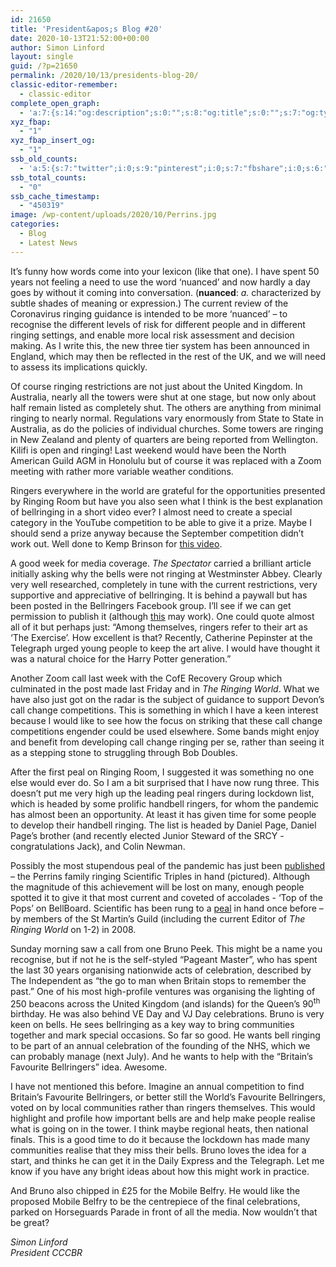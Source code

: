 ```yaml
---
id: 21650
title: 'President&apos;s Blog #20'
date: 2020-10-13T21:52:00+00:00
author: Simon Linford
layout: single
guid: /?p=21650
permalink: /2020/10/13/presidents-blog-20/
classic-editor-remember:
  - classic-editor
complete_open_graph:
  - 'a:7:{s:14:"og:description";s:0:"";s:8:"og:title";s:0:"";s:7:"og:type";s:0:"";s:12:"twitter:card";s:7:"summary";s:15:"twitter:creator";s:0:"";s:19:"twitter:description";s:0:"";s:8:"og:image";s:5:"21652";}'
xyz_fbap:
  - "1"
xyz_fbap_insert_og:
  - "1"
ssb_old_counts:
  - 'a:5:{s:7:"twitter";i:0;s:9:"pinterest";i:0;s:7:"fbshare";i:0;s:6:"reddit";i:0;s:6:"tumblr";N;}'
ssb_total_counts:
  - "0"
ssb_cache_timestamp:
  - "450319"
image: /wp-content/uploads/2020/10/Perrins.jpg
categories:
  - Blog
  - Latest News
---
```

It’s funny how words come into your lexicon (like that one). I have spent 50 years not feeling a need to use the word ‘nuanced’ and now hardly a day goes by without it coming into conversation. (**nuanced**: _a._ characterized by subtle shades of meaning or expression.) The current review of the Coronavirus ringing guidance is intended to be more ‘nuanced’ – to recognise the different levels of risk for different people and in different ringing settings, and enable more local risk assessment and decision making. As I write this, the new three tier system has been announced in England, which may then be reflected in the rest of the UK, and we will need to assess its implications quickly.

Of course ringing restrictions are not just about the United Kingdom. In Australia, nearly all the towers were shut at one stage, but now only about half remain listed as completely shut. The others are anything from minimal ringing to nearly normal. Regulations vary enormously from State to State in Australia, as do the policies of individual churches. Some towers are ringing in New Zealand and plenty of quarters are being reported from Wellington. Kilifi is open and ringing! Last weekend would have been the North American Guild AGM in Honolulu but of course it was replaced with a Zoom meeting with rather more variable weather conditions.

Ringers everywhere in the world are grateful for the opportunities presented by Ringing Room but have you also seen what I think is the best explanation of bellringing in a short video ever? I almost need to create a special category in the YouTube competition to be able to give it a prize. Maybe I should send a prize anyway because the September competition didn’t work out. Well done to Kemp Brinson for <a href="http://ringingroom.com/about" target="_blank" rel="noopener noreferrer">this video</a>.

A good week for media coverage. _The Spectator_ carried a brilliant article initially asking why the bells were not ringing at Westminster Abbey. Clearly very well researched, completely in tune with the current restrictions, very supportive and appreciative of bellringing. It is behind a paywall but has been posted in the Bellringers Facebook group. I’ll see if we can get permission to publish it (although <a href="https://www.spectator.co.uk/article/bring-back-westminster-abbeys-bells?utm_medium=email&utm_source=CampaignMonitor_Editorial&utm_campaign=WEEK%20%2020201010%20%20FISHER%20%20AL%20CID_5e7da086bac0cdcde2f1e32dc69447df&fbclid=IwAR31RZ6qIWIkKuh0Qo8hkNnTjoRcD_mgXeGEUFftCLihCDhKZt65MTljGO0" target="_blank" rel="noopener noreferrer">this</a> may work). One could quote almost all of it but perhaps just: “Among themselves, ringers refer to their art as ‘The Exercise’. How excellent is that? Recently, Catherine Pepinster at the Telegraph urged young people to keep the art alive. I would have thought it was a natural choice for the Harry Potter generation.”

Another Zoom call last week with the CofE Recovery Group which culminated in the post made last Friday and in _The Ringing World_. What we have also just got on the radar is the subject of guidance to support Devon’s call change competitions. This is something in which I have a keen interest because I would like to see how the focus on striking that these call change competitions engender could be used elsewhere. Some bands might enjoy and benefit from developing call change ringing per se, rather than seeing it as a stepping stone to struggling through Bob Doubles.

After the first peal on Ringing Room, I suggested it was something no one else would ever do. So I am a bit surprised that I have now rung three. This doesn’t put me very high up the leading peal ringers during lockdown list, which is headed by some prolific handbell ringers, for whom the pandemic has almost been an opportunity. At least it has given time for some people to develop their handbell ringing. The list is headed by Daniel Page, Daniel Page’s brother (and recently elected Junior Steward of the SRCY - congratulations Jack), and Colin Newman.

Possibly the most stupendous peal of the pandemic has just been <a href="https://bb.ringingworld.co.uk/view.php?id=1395980" target="_blank" rel="noopener noreferrer">published</a> – the Perrins family ringing Scientific Triples in hand (pictured). Although the magnitude of this achievement will be lost on many, enough people spotted it to give it that most current and coveted of accolades - ‘Top of the Pops’ on BellBoard. Scientific has been rung to a <a href="https://bb.ringingworld.co.uk/view.php?id=1209031" target="_blank" rel="noopener noreferrer">peal</a> in hand once before – by members of the St Martin’s Guild (including the current Editor of _The Ringing World_ on 1-2) in 2008.

Sunday morning saw a call from one Bruno Peek. This might be a name you recognise, but if not he is the self-styled “Pageant Master”, who has spent the last 30 years organising nationwide acts of celebration, described by The Independent as “the go to man when Britain stops to remember the past.” One of his most high-profile ventures was organising the lighting of 250 beacons across the United Kingdom (and islands) for the Queen’s 90<sup>th</sup> birthday. He was also behind VE Day and VJ Day celebrations. Bruno is very keen on bells. He sees bellringing as a key way to bring communities together and mark special occasions. So far so good. He wants bell ringing to be part of an annual celebration of the founding of the NHS, which we can probably manage (next July). And he wants to help with the “Britain’s Favourite Bellringers” idea. Awesome.

I have not mentioned this before. Imagine an annual competition to find Britain’s Favourite Bellringers, or better still the World’s Favourite Bellringers, voted on by local communities rather than ringers themselves. This would highlight and profile how important bells are and help make people realise what is going on in the tower. I think maybe regional heats, then national finals. This is a good time to do it because the lockdown has made many communities realise that they miss their bells. Bruno loves the idea for a start, and thinks he can get it in the Daily Express and the Telegraph. Let me know if you have any bright ideas about how this might work in practice.

And Bruno also chipped in £25 for the Mobile Belfry. He would like the proposed Mobile Belfry to be the centrepiece of the final celebrations, parked on Horseguards Parade in front of all the media. Now wouldn’t that be great?

_Simon Linford  
President CCCBR_
